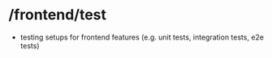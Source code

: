 # /frontend/test

-   testing setups for frontend features (e.g. unit tests, integration tests, e2e tests)
